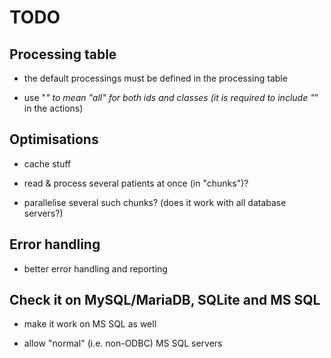# TODO


## Processing table

  - the default processings must be defined in the processing table
  
  - use "*" to mean "all" for both ids and classes (it is required to include "*" in the actions)
  

## Optimisations

  - cache stuff
  
  - read & process several patients at once (in "chunks")?
  
  - parallelise several such chunks? (does it work with all database servers?)
  
  
## Error handling

  - better error handling and reporting


## Check it on MySQL/MariaDB, SQLite and MS SQL

  - make it work on MS SQL as well

  - allow "normal" (i.e. non-ODBC) MS SQL servers
